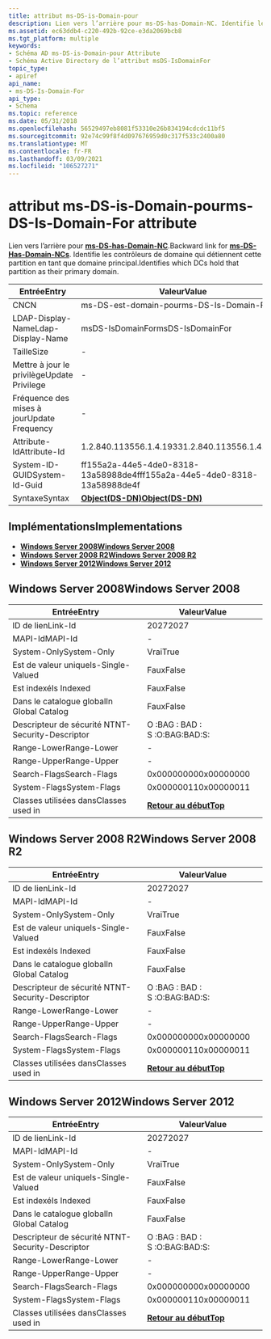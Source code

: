 ```yaml
---
title: attribut ms-DS-is-Domain-pour
description: Lien vers l’arrière pour ms-DS-has-Domain-NC. Identifie les contrôleurs de domaine qui détiennent cette partition en tant que domaine principal. | attribut ms-DS-is-Domain-pour
ms.assetid: ec63ddb4-c220-492b-92ce-e3da2069bcb8
ms.tgt_platform: multiple
keywords:
- Schéma AD ms-DS-is-Domain-pour Attribute
- Schéma Active Directory de l’attribut msDS-IsDomainFor
topic_type:
- apiref
api_name:
- ms-DS-Is-Domain-For
api_type:
- Schema
ms.topic: reference
ms.date: 05/31/2018
ms.openlocfilehash: 56529497eb8081f53310e26b834194cdcdc11bf5
ms.sourcegitcommit: 92e74c99f8f4d097676959d0c317f533c2400a80
ms.translationtype: MT
ms.contentlocale: fr-FR
ms.lasthandoff: 03/09/2021
ms.locfileid: "106527271"
---
```

# <a name="ms-ds-is-domain-for-attribute"></a><span data-ttu-id="a8095-107">attribut ms-DS-is-Domain-pour</span><span class="sxs-lookup"><span data-stu-id="a8095-107">ms-DS-Is-Domain-For attribute</span></span>

<span data-ttu-id="a8095-108">Lien vers l’arrière pour [**ms-DS-has-Domain-NC**](a-msds-hasdomainncs.md).</span><span class="sxs-lookup"><span data-stu-id="a8095-108">Backward link for [**ms-DS-Has-Domain-NCs**](a-msds-hasdomainncs.md).</span></span> <span data-ttu-id="a8095-109">Identifie les contrôleurs de domaine qui détiennent cette partition en tant que domaine principal.</span><span class="sxs-lookup"><span data-stu-id="a8095-109">Identifies which DCs hold that partition as their primary domain.</span></span>



| <span data-ttu-id="a8095-110">Entrée</span><span class="sxs-lookup"><span data-stu-id="a8095-110">Entry</span></span> | <span data-ttu-id="a8095-111">Valeur</span><span class="sxs-lookup"><span data-stu-id="a8095-111">Value</span></span> |
|-------------------|-----------------------------------------|
| <span data-ttu-id="a8095-112">CN</span><span class="sxs-lookup"><span data-stu-id="a8095-112">CN</span></span>                | <span data-ttu-id="a8095-113">ms-DS-est-domain-pour</span><span class="sxs-lookup"><span data-stu-id="a8095-113">ms-DS-Is-Domain-For</span></span>                     |
| <span data-ttu-id="a8095-114">LDAP-Display-Name</span><span class="sxs-lookup"><span data-stu-id="a8095-114">Ldap-Display-Name</span></span> | <span data-ttu-id="a8095-115">msDS-IsDomainFor</span><span class="sxs-lookup"><span data-stu-id="a8095-115">msDS-IsDomainFor</span></span>                        |
| <span data-ttu-id="a8095-116">Taille</span><span class="sxs-lookup"><span data-stu-id="a8095-116">Size</span></span>              | \-                                      |
| <span data-ttu-id="a8095-117">Mettre à jour le privilège</span><span class="sxs-lookup"><span data-stu-id="a8095-117">Update Privilege</span></span>  | \-                                      |
| <span data-ttu-id="a8095-118">Fréquence des mises à jour</span><span class="sxs-lookup"><span data-stu-id="a8095-118">Update Frequency</span></span>  | \-                                      |
| <span data-ttu-id="a8095-119">Attribute-Id</span><span class="sxs-lookup"><span data-stu-id="a8095-119">Attribute-Id</span></span>      | <span data-ttu-id="a8095-120">1.2.840.113556.1.4.1933</span><span class="sxs-lookup"><span data-stu-id="a8095-120">1.2.840.113556.1.4.1933</span></span>                 |
| <span data-ttu-id="a8095-121">System-ID-GUID</span><span class="sxs-lookup"><span data-stu-id="a8095-121">System-Id-Guid</span></span>    | <span data-ttu-id="a8095-122">ff155a2a-44e5-4de0-8318-13a58988de4f</span><span class="sxs-lookup"><span data-stu-id="a8095-122">ff155a2a-44e5-4de0-8318-13a58988de4f</span></span>    |
| <span data-ttu-id="a8095-123">Syntaxe</span><span class="sxs-lookup"><span data-stu-id="a8095-123">Syntax</span></span>            | [<span data-ttu-id="a8095-124">**Object(DS-DN)**</span><span class="sxs-lookup"><span data-stu-id="a8095-124">**Object(DS-DN)**</span></span>](s-object-ds-dn.md) |



## <a name="implementations"></a><span data-ttu-id="a8095-125">Implémentations</span><span class="sxs-lookup"><span data-stu-id="a8095-125">Implementations</span></span>

-   [<span data-ttu-id="a8095-126">**Windows Server 2008**</span><span class="sxs-lookup"><span data-stu-id="a8095-126">**Windows Server 2008**</span></span>](#windows-server-2008)
-   [<span data-ttu-id="a8095-127">**Windows Server 2008 R2**</span><span class="sxs-lookup"><span data-stu-id="a8095-127">**Windows Server 2008 R2**</span></span>](#windows-server-2008-r2)
-   [<span data-ttu-id="a8095-128">**Windows Server 2012**</span><span class="sxs-lookup"><span data-stu-id="a8095-128">**Windows Server 2012**</span></span>](#windows-server-2012)

## <a name="windows-server-2008"></a><span data-ttu-id="a8095-129">Windows Server 2008</span><span class="sxs-lookup"><span data-stu-id="a8095-129">Windows Server 2008</span></span>



| <span data-ttu-id="a8095-130">Entrée</span><span class="sxs-lookup"><span data-stu-id="a8095-130">Entry</span></span> | <span data-ttu-id="a8095-131">Valeur</span><span class="sxs-lookup"><span data-stu-id="a8095-131">Value</span></span> |
|------------------------|---------------------------------|
| <span data-ttu-id="a8095-132">ID de lien</span><span class="sxs-lookup"><span data-stu-id="a8095-132">Link-Id</span></span>                | <span data-ttu-id="a8095-133">2027</span><span class="sxs-lookup"><span data-stu-id="a8095-133">2027</span></span>                            |
| <span data-ttu-id="a8095-134">MAPI-Id</span><span class="sxs-lookup"><span data-stu-id="a8095-134">MAPI-Id</span></span>                | \-                              |
| <span data-ttu-id="a8095-135">System-Only</span><span class="sxs-lookup"><span data-stu-id="a8095-135">System-Only</span></span>            | <span data-ttu-id="a8095-136">Vrai</span><span class="sxs-lookup"><span data-stu-id="a8095-136">True</span></span>                            |
| <span data-ttu-id="a8095-137">Est de valeur unique</span><span class="sxs-lookup"><span data-stu-id="a8095-137">Is-Single-Valued</span></span>       | <span data-ttu-id="a8095-138">Faux</span><span class="sxs-lookup"><span data-stu-id="a8095-138">False</span></span>                           |
| <span data-ttu-id="a8095-139">Est indexé</span><span class="sxs-lookup"><span data-stu-id="a8095-139">Is Indexed</span></span>             | <span data-ttu-id="a8095-140">Faux</span><span class="sxs-lookup"><span data-stu-id="a8095-140">False</span></span>                           |
| <span data-ttu-id="a8095-141">Dans le catalogue global</span><span class="sxs-lookup"><span data-stu-id="a8095-141">In Global Catalog</span></span>      | <span data-ttu-id="a8095-142">Faux</span><span class="sxs-lookup"><span data-stu-id="a8095-142">False</span></span>                           |
| <span data-ttu-id="a8095-143">Descripteur de sécurité NT</span><span class="sxs-lookup"><span data-stu-id="a8095-143">NT-Security-Descriptor</span></span> | <span data-ttu-id="a8095-144">O :BAG : BAD : S :</span><span class="sxs-lookup"><span data-stu-id="a8095-144">O:BAG:BAD:S:</span></span>                    |
| <span data-ttu-id="a8095-145">Range-Lower</span><span class="sxs-lookup"><span data-stu-id="a8095-145">Range-Lower</span></span>            | \-                              |
| <span data-ttu-id="a8095-146">Range-Upper</span><span class="sxs-lookup"><span data-stu-id="a8095-146">Range-Upper</span></span>            | \-                              |
| <span data-ttu-id="a8095-147">Search-Flags</span><span class="sxs-lookup"><span data-stu-id="a8095-147">Search-Flags</span></span>           | <span data-ttu-id="a8095-148">0x00000000</span><span class="sxs-lookup"><span data-stu-id="a8095-148">0x00000000</span></span>                      |
| <span data-ttu-id="a8095-149">System-Flags</span><span class="sxs-lookup"><span data-stu-id="a8095-149">System-Flags</span></span>           | <span data-ttu-id="a8095-150">0x00000011</span><span class="sxs-lookup"><span data-stu-id="a8095-150">0x00000011</span></span>                      |
| <span data-ttu-id="a8095-151">Classes utilisées dans</span><span class="sxs-lookup"><span data-stu-id="a8095-151">Classes used in</span></span>        | [<span data-ttu-id="a8095-152">**Retour au début**</span><span class="sxs-lookup"><span data-stu-id="a8095-152">**Top**</span></span>](c-top.md)<br/> |



## <a name="windows-server-2008-r2"></a><span data-ttu-id="a8095-153">Windows Server 2008 R2</span><span class="sxs-lookup"><span data-stu-id="a8095-153">Windows Server 2008 R2</span></span>



| <span data-ttu-id="a8095-154">Entrée</span><span class="sxs-lookup"><span data-stu-id="a8095-154">Entry</span></span> | <span data-ttu-id="a8095-155">Valeur</span><span class="sxs-lookup"><span data-stu-id="a8095-155">Value</span></span> |
|------------------------|---------------------------------|
| <span data-ttu-id="a8095-156">ID de lien</span><span class="sxs-lookup"><span data-stu-id="a8095-156">Link-Id</span></span>                | <span data-ttu-id="a8095-157">2027</span><span class="sxs-lookup"><span data-stu-id="a8095-157">2027</span></span>                            |
| <span data-ttu-id="a8095-158">MAPI-Id</span><span class="sxs-lookup"><span data-stu-id="a8095-158">MAPI-Id</span></span>                | \-                              |
| <span data-ttu-id="a8095-159">System-Only</span><span class="sxs-lookup"><span data-stu-id="a8095-159">System-Only</span></span>            | <span data-ttu-id="a8095-160">Vrai</span><span class="sxs-lookup"><span data-stu-id="a8095-160">True</span></span>                            |
| <span data-ttu-id="a8095-161">Est de valeur unique</span><span class="sxs-lookup"><span data-stu-id="a8095-161">Is-Single-Valued</span></span>       | <span data-ttu-id="a8095-162">Faux</span><span class="sxs-lookup"><span data-stu-id="a8095-162">False</span></span>                           |
| <span data-ttu-id="a8095-163">Est indexé</span><span class="sxs-lookup"><span data-stu-id="a8095-163">Is Indexed</span></span>             | <span data-ttu-id="a8095-164">Faux</span><span class="sxs-lookup"><span data-stu-id="a8095-164">False</span></span>                           |
| <span data-ttu-id="a8095-165">Dans le catalogue global</span><span class="sxs-lookup"><span data-stu-id="a8095-165">In Global Catalog</span></span>      | <span data-ttu-id="a8095-166">Faux</span><span class="sxs-lookup"><span data-stu-id="a8095-166">False</span></span>                           |
| <span data-ttu-id="a8095-167">Descripteur de sécurité NT</span><span class="sxs-lookup"><span data-stu-id="a8095-167">NT-Security-Descriptor</span></span> | <span data-ttu-id="a8095-168">O :BAG : BAD : S :</span><span class="sxs-lookup"><span data-stu-id="a8095-168">O:BAG:BAD:S:</span></span>                    |
| <span data-ttu-id="a8095-169">Range-Lower</span><span class="sxs-lookup"><span data-stu-id="a8095-169">Range-Lower</span></span>            | \-                              |
| <span data-ttu-id="a8095-170">Range-Upper</span><span class="sxs-lookup"><span data-stu-id="a8095-170">Range-Upper</span></span>            | \-                              |
| <span data-ttu-id="a8095-171">Search-Flags</span><span class="sxs-lookup"><span data-stu-id="a8095-171">Search-Flags</span></span>           | <span data-ttu-id="a8095-172">0x00000000</span><span class="sxs-lookup"><span data-stu-id="a8095-172">0x00000000</span></span>                      |
| <span data-ttu-id="a8095-173">System-Flags</span><span class="sxs-lookup"><span data-stu-id="a8095-173">System-Flags</span></span>           | <span data-ttu-id="a8095-174">0x00000011</span><span class="sxs-lookup"><span data-stu-id="a8095-174">0x00000011</span></span>                      |
| <span data-ttu-id="a8095-175">Classes utilisées dans</span><span class="sxs-lookup"><span data-stu-id="a8095-175">Classes used in</span></span>        | [<span data-ttu-id="a8095-176">**Retour au début**</span><span class="sxs-lookup"><span data-stu-id="a8095-176">**Top**</span></span>](c-top.md)<br/> |



## <a name="windows-server-2012"></a><span data-ttu-id="a8095-177">Windows Server 2012</span><span class="sxs-lookup"><span data-stu-id="a8095-177">Windows Server 2012</span></span>



| <span data-ttu-id="a8095-178">Entrée</span><span class="sxs-lookup"><span data-stu-id="a8095-178">Entry</span></span> | <span data-ttu-id="a8095-179">Valeur</span><span class="sxs-lookup"><span data-stu-id="a8095-179">Value</span></span> |
|------------------------|---------------------------------|
| <span data-ttu-id="a8095-180">ID de lien</span><span class="sxs-lookup"><span data-stu-id="a8095-180">Link-Id</span></span>                | <span data-ttu-id="a8095-181">2027</span><span class="sxs-lookup"><span data-stu-id="a8095-181">2027</span></span>                            |
| <span data-ttu-id="a8095-182">MAPI-Id</span><span class="sxs-lookup"><span data-stu-id="a8095-182">MAPI-Id</span></span>                | \-                              |
| <span data-ttu-id="a8095-183">System-Only</span><span class="sxs-lookup"><span data-stu-id="a8095-183">System-Only</span></span>            | <span data-ttu-id="a8095-184">Vrai</span><span class="sxs-lookup"><span data-stu-id="a8095-184">True</span></span>                            |
| <span data-ttu-id="a8095-185">Est de valeur unique</span><span class="sxs-lookup"><span data-stu-id="a8095-185">Is-Single-Valued</span></span>       | <span data-ttu-id="a8095-186">Faux</span><span class="sxs-lookup"><span data-stu-id="a8095-186">False</span></span>                           |
| <span data-ttu-id="a8095-187">Est indexé</span><span class="sxs-lookup"><span data-stu-id="a8095-187">Is Indexed</span></span>             | <span data-ttu-id="a8095-188">Faux</span><span class="sxs-lookup"><span data-stu-id="a8095-188">False</span></span>                           |
| <span data-ttu-id="a8095-189">Dans le catalogue global</span><span class="sxs-lookup"><span data-stu-id="a8095-189">In Global Catalog</span></span>      | <span data-ttu-id="a8095-190">Faux</span><span class="sxs-lookup"><span data-stu-id="a8095-190">False</span></span>                           |
| <span data-ttu-id="a8095-191">Descripteur de sécurité NT</span><span class="sxs-lookup"><span data-stu-id="a8095-191">NT-Security-Descriptor</span></span> | <span data-ttu-id="a8095-192">O :BAG : BAD : S :</span><span class="sxs-lookup"><span data-stu-id="a8095-192">O:BAG:BAD:S:</span></span>                    |
| <span data-ttu-id="a8095-193">Range-Lower</span><span class="sxs-lookup"><span data-stu-id="a8095-193">Range-Lower</span></span>            | \-                              |
| <span data-ttu-id="a8095-194">Range-Upper</span><span class="sxs-lookup"><span data-stu-id="a8095-194">Range-Upper</span></span>            | \-                              |
| <span data-ttu-id="a8095-195">Search-Flags</span><span class="sxs-lookup"><span data-stu-id="a8095-195">Search-Flags</span></span>           | <span data-ttu-id="a8095-196">0x00000000</span><span class="sxs-lookup"><span data-stu-id="a8095-196">0x00000000</span></span>                      |
| <span data-ttu-id="a8095-197">System-Flags</span><span class="sxs-lookup"><span data-stu-id="a8095-197">System-Flags</span></span>           | <span data-ttu-id="a8095-198">0x00000011</span><span class="sxs-lookup"><span data-stu-id="a8095-198">0x00000011</span></span>                      |
| <span data-ttu-id="a8095-199">Classes utilisées dans</span><span class="sxs-lookup"><span data-stu-id="a8095-199">Classes used in</span></span>        | [<span data-ttu-id="a8095-200">**Retour au début**</span><span class="sxs-lookup"><span data-stu-id="a8095-200">**Top**</span></span>](c-top.md)<br/> |



 

 





